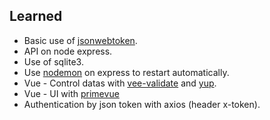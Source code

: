 
## Learned

- Basic use of [jsonwebtoken](https://github.com/auth0/node-jsonwebtoken).
- API on node express.
- Use of sqlite3.
- Use [nodemon](https://www.npmjs.com/package/nodemon) on express to restart automatically.
- Vue - Control datas with
  [vee-validate](https://vee-validate.logaretm.com/v4/) and
[yup](https://www.npmjs.com/package/yup).
- Vue - UI with [primevue](https://primevue.org/)
- Authentication by json token with axios (header x-token).
